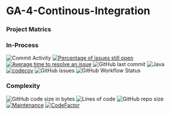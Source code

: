 # GA-4-Continous-Integration
### Project Matrics<br/>
###  In-Process 

![Commit Activity](https://img.shields.io/github/commit-activity/m/ttefera1/GA-4-Continous-Integration)
[![Percentage of issues still open](http://isitmaintained.com/badge/open/ttefera1/GA-4-Continous-Integration.svg)](http://isitmaintained.com/project/ttefera1/GA-4-Continous-Integration "Percentage of issues still open")
[![Average time to resolve an issue](http://isitmaintained.com/badge/resolution/ttefera1/GA-4-Continous-Integration.svg)](http://isitmaintained.com/project/ttefera1/GA-4-Continous-Integration "Average time to resolve an issue")
![GitHub last commit](https://img.shields.io/github/last-commit/ttefera1/GA-4-Continous-Integration)
![Java](https://img.shields.io/badge/java-%23ED8B00.svg?style=for-the-badge&logo=openjdk&logoColor=white)  
[![codecov](https://codecov.io/gh/Tigisttefera/GA-4-Continous-Integration/branch/main/graph/badge.svg?token=V6OEL8PJ6E)](https://codecov.io/gh/Tigisttefera/GA-4-Continous-Integration)
![GitHub issues](https://img.shields.io/github/issues/ttefera1/GA-4-Continous-Integration)
![GitHub Workflow Status](https://img.shields.io/github/actions/workflow/status/ttefera1/GA-4-Continous-Integration/java.yml)
###  Complexity

![GitHub code size in bytes](https://img.shields.io/github/languages/code-size/ttefera1/GA-4-Continous-Integration)
![Lines of code](https://img.shields.io/tokei/lines/github/ttefera1/GA-4-Continous-Integration?color=red)
![GitHub repo size](https://img.shields.io/github/repo-size/ttefera1/GA-4-Continous-Integration?color=green)
[![Maintenance](https://img.shields.io/badge/Maintained%3F-yes-green.svg)](https://github.com/ttefera1/GA-4-Continous-Integration/graphs/commit-activity)
[![CodeFactor](https://www.codefactor.io/repository/github/ttefera1/ga-4-continous-integration/badge)](https://www.codefactor.io/repository/github/ttefera1/ga-4-continous-integration)
